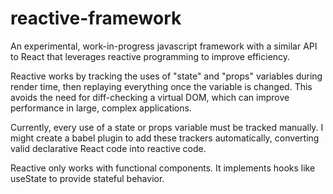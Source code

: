 # reactive-framework
An experimental, work-in-progress javascript framework with a similar API to React that leverages reactive programming to improve efficiency.

Reactive works by tracking the uses of "state" and "props" variables during render time, then replaying everything once the variable is changed. This avoids the need for diff-checking a virtual DOM, which can improve performance in large, complex applications.

Currently, every use of a state or props variable must be tracked manually. I might create a babel plugin to add these trackers automatically, converting valid declarative React code into reactive code.

Reactive only works with functional components. It implements hooks like useState to provide stateful behavior.
